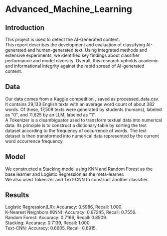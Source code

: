 # Advanced_Machine_Learning

## Introduction
This project is used to detect the AI-Generated content.  
This report describes the development and evaluation of classifying AI-generated and human-generated text. Using integrated methods and extensive experiments, we identified key findings about classifier performance and model diversity. Overall, this research upholds academic and informational integrity against the rapid spread of AI-generated content.  

## Data
Our data comes from a Kaggle competition , saved as processed_data.csv. It contains 29,133 English texts with an average word count of about 382 words. Of these, 17,508 texts were generated by students (humans), labeled as "0", and 11,625 by an LLM, labeled as "1".  
A Tokenizer is a disambiguator used to transform textual data into numerical data. Its principle is to construct a dictionary table by sorting the text dataset according to the frequency of occurrence of words. The text dataset is then transformed into numerical data represented by the current word occurrence frequency.

## Model
We constructed a Stacking model using KNN and Random Forest as the base learner and Logistic Regression as the meta-learner.  
We also used Tokenizer and Text-CNN to construct another classifier.

## Results
Logistic Regression(LR): Accuracy: 0.5986, Recall: 1.000.  
K-Nearest Neighbors (KNN): Accuracy: 0.67245, Recall: 0.7556.  
Random Forest: Accuracy: 0.7166, Recall: 0.8509.  
Stacking: Accuracy: 0.7139, Recall: 1.000.  
Text-CNN: Accuracy: 0.6605, Recall: 0.6915.
